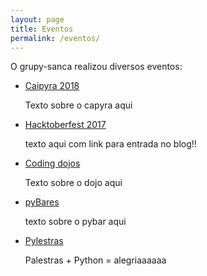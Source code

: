 ```yaml
---
layout: page
title: Eventos
permalink: /eventos/
---
```


O grupy-sanca realizou diversos eventos:

- [Caipyra 2018](https://2018.caipyra.python.org.br/)

  Texto sobre o capyra aqui

- [Hacktoberfest 2017](2017/10/24/Hacktoberfest17.html)

  texto aqui com link para entrada no blog!!

- [Coding dojos](/dojos/)

  Texto sobre o dojo aqui

- [pyBares](/pybar/)

  texto sobre o pybar aqui

- [Pylestras](/pylestras/)

  Palestras + Python = alegriaaaaaa
